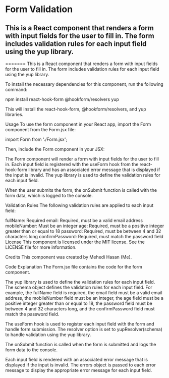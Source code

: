 <h1>Form Validation</h1>

<h2>This is a React component that renders a form with input fields for the user to fill in. The form includes validation rules for each input field using the yup library.</h2>

=======
This is a React component that renders a form with input fields for the user to fill in. The form includes validation rules for each input field using the yup library.


To install the necessary dependencies for this component, run the following command:

npm install react-hook-form @hookform/resolvers yup

This will install the react-hook-form, @hookform/resolvers, and yup libraries.

Usage
To use the form component in your React app, import the Form component from the Form.jsx file:

import Form from './Form.jsx';

Then, include the Form component in your JSX:

<Form />

The Form component will render a form with input fields for the user to fill in. Each input field is registered with the useForm hook from the react-hook-form library and has an associated error message that is displayed if the input is invalid. The yup library is used to define the validation rules for each input field.

When the user submits the form, the onSubmit function is called with the form data, which is logged to the console.

Validation Rules
The following validation rules are applied to each input field:

fullName: Required
email: Required, must be a valid email address
mobileNumber: Must be an integer
age: Required, must be a positive integer greater than or equal to 18
password: Required, must be between 4 and 32 characters long
confirmPassword: Required, must match the password field
License
This component is licensed under the MIT license. See the LICENSE file for more information.

Credits
This component was created by Mehedi Hasan (Me).

Code Explanation
The Form.jsx file contains the code for the form component.

The yup library is used to define the validation rules for each input field. The schema object defines the validation rules for each input field. For example, the fullName field is required, the email field must be a valid email address, the mobileNumber field must be an integer, the age field must be a positive integer greater than or equal to 18, the password field must be between 4 and 32 characters long, and the confirmPassword field must match the password field.

The useForm hook is used to register each input field with the form and handle form submission. The resolver option is set to yupResolver(schema) to handle validation using the yup library.

The onSubmit function is called when the form is submitted and logs the form data to the console.

Each input field is rendered with an associated error message that is displayed if the input is invalid. The errors object is passed to each error message to display the appropriate error message for each input field.
